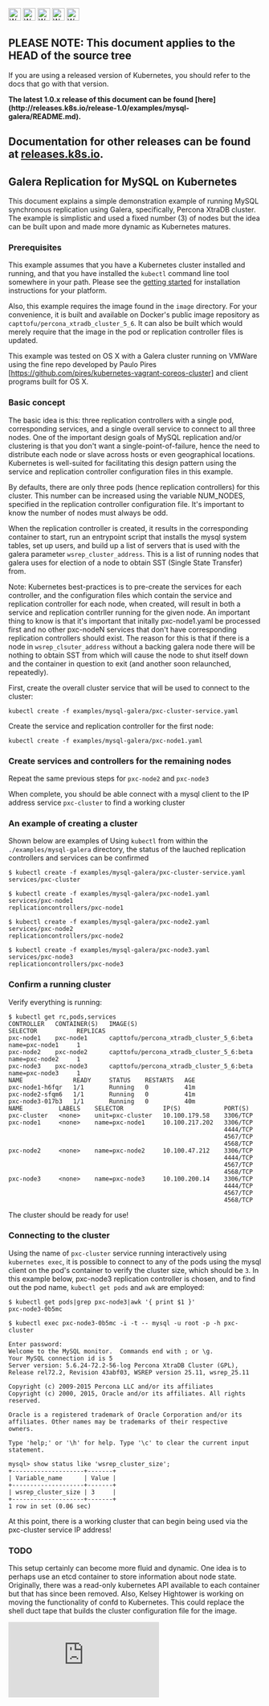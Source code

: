 <!-- BEGIN MUNGE: UNVERSIONED_WARNING -->

<!-- BEGIN STRIP_FOR_RELEASE -->

<img src="http://kubernetes.io/img/warning.png" alt="WARNING"
     width="25" height="25">
<img src="http://kubernetes.io/img/warning.png" alt="WARNING"
     width="25" height="25">
<img src="http://kubernetes.io/img/warning.png" alt="WARNING"
     width="25" height="25">
<img src="http://kubernetes.io/img/warning.png" alt="WARNING"
     width="25" height="25">
<img src="http://kubernetes.io/img/warning.png" alt="WARNING"
     width="25" height="25">

<h2>PLEASE NOTE: This document applies to the HEAD of the source tree</h2>

If you are using a released version of Kubernetes, you should
refer to the docs that go with that version.

<strong>
The latest 1.0.x release of this document can be found
[here](http://releases.k8s.io/release-1.0/examples/mysql-galera/README.md).

Documentation for other releases can be found at
[releases.k8s.io](http://releases.k8s.io).
</strong>
--

<!-- END STRIP_FOR_RELEASE -->

<!-- END MUNGE: UNVERSIONED_WARNING -->

## Galera Replication for MySQL on Kubernetes

This document explains a simple demonstration example of running MySQL synchronous replication using Galera, specifically, Percona XtraDB cluster. The example is simplistic and used a fixed number (3) of nodes but the idea can be built upon and made more dynamic as Kubernetes matures.

### Prerequisites

This example assumes that you have a Kubernetes cluster installed and running, and that you have installed the ```kubectl``` command line tool somewhere in your path.  Please see the [getting started](../../docs/getting-started-guides/) for installation instructions for your platform.

Also, this example requires the image found in the ```image``` directory. For your convenience, it is built and available on Docker's public image repository as ```capttofu/percona_xtradb_cluster_5_6```. It can also be built which would merely require that the image in the pod or replication controller files is updated.

This example was tested on OS X with a Galera cluster running on VMWare using the fine repo developed by Paulo Pires [https://github.com/pires/kubernetes-vagrant-coreos-cluster] and client programs built for OS X.

### Basic concept

The basic idea is this: three replication controllers with a single pod, corresponding services, and a single overall service to connect to all three nodes. One of the important design goals of MySQL replication and/or clustering is that you don't want a single-point-of-failure, hence the need to distribute each node or slave across hosts or even geographical locations. Kubernetes is well-suited for facilitating this design pattern using the service and replication controller configuration files in this example.

By defaults, there are only three pods (hence replication controllers) for this cluster. This number can be increased using the variable NUM_NODES, specified in the replication controller configuration file. It's important to know the number of nodes must always be odd.

When the replication controller is created, it results in the corresponding container to start, run an entrypoint script that installs the mysql system tables, set up users, and build up a list of servers that is used with the galera parameter ```wsrep_cluster_address```.  This is a list of running nodes that galera uses for election of a node to obtain SST (Single State Transfer) from.

Note: Kubernetes best-practices is to pre-create the services for each controller, and the configuration files which contain the service and replication controller for each node, when created, will result in both a service and replication contrller running for the given node. An important thing to know is that it's important that initally pxc-node1.yaml be processed first and no other pxc-nodeN services that don't have corresponding replication controllers should exist. The reason for this is that if there is a node in ```wsrep_clsuter_address``` without a backing galera node there will be nothing to obtain SST from which will cause the node to shut itself down and the container in question to exit (and another soon relaunched, repeatedly).

First, create the overall cluster service that will be used to connect to the cluster:

```kubectl create -f examples/mysql-galera/pxc-cluster-service.yaml```

Create the service and replication controller for the first node:

```kubectl create -f examples/mysql-galera/pxc-node1.yaml```

### Create services and controllers for the remaining nodes

Repeat the same previous steps for ```pxc-node2``` and ```pxc-node3```

When complete, you should be able connect with a mysql client to the IP address
 service ```pxc-cluster``` to find a working cluster

### An example of creating a cluster

Shown below are examples of Using ```kubectl``` from within the ```./examples/mysql-galera``` directory, the status of the lauched replication controllers and services can be confirmed

```
$ kubectl create -f examples/mysql-galera/pxc-cluster-service.yaml 
services/pxc-cluster

$ kubectl create -f examples/mysql-galera/pxc-node1.yaml 
services/pxc-node1
replicationcontrollers/pxc-node1

$ kubectl create -f examples/mysql-galera/pxc-node2.yaml 
services/pxc-node2
replicationcontrollers/pxc-node2

$ kubectl create -f examples/mysql-galera/pxc-node3.yaml 
services/pxc-node3
replicationcontrollers/pxc-node3

```

### Confirm a running cluster

Verify everything is running:

```
$ kubectl get rc,pods,services
CONTROLLER   CONTAINER(S)   IMAGE(S)                                    SELECTOR           REPLICAS
pxc-node1    pxc-node1      capttofu/percona_xtradb_cluster_5_6:beta    name=pxc-node1     1
pxc-node2    pxc-node2      capttofu/percona_xtradb_cluster_5_6:beta    name=pxc-node2     1
pxc-node3    pxc-node3      capttofu/percona_xtradb_cluster_5_6:beta    name=pxc-node3     1
NAME              READY     STATUS    RESTARTS   AGE
pxc-node1-h6fqr   1/1       Running   0          41m
pxc-node2-sfqm6   1/1       Running   0          41m
pxc-node3-017b3   1/1       Running   0          40m
NAME          LABELS    SELECTOR           IP(S)            PORT(S)
pxc-cluster   <none>    unit=pxc-cluster   10.100.179.58    3306/TCP
pxc-node1     <none>    name=pxc-node1     10.100.217.202   3306/TCP
                                                            4444/TCP
                                                            4567/TCP
                                                            4568/TCP
pxc-node2     <none>    name=pxc-node2     10.100.47.212    3306/TCP
                                                            4444/TCP
                                                            4567/TCP
                                                            4568/TCP
pxc-node3     <none>    name=pxc-node3     10.100.200.14    3306/TCP
                                                            4444/TCP
                                                            4567/TCP
                                                            4568/TCP

```

The cluster should be ready for use!

### Connecting to the cluster

Using the name of ```pxc-cluster``` service running interactively using ```kubernetes exec```, it is possible to connect to any of the pods using the mysql client on the pod's container to verify the cluster size, which should be ```3```. In this example below, pxc-node3 replication controller is chosen, and to find out the pod name, ```kubectl get pods``` and ```awk``` are employed:

```
$ kubectl get pods|grep pxc-node3|awk '{ print $1 }'
pxc-node3-0b5mc

$ kubectl exec pxc-node3-0b5mc -i -t -- mysql -u root -p -h pxc-cluster

Enter password: 
Welcome to the MySQL monitor.  Commands end with ; or \g.
Your MySQL connection id is 5
Server version: 5.6.24-72.2-56-log Percona XtraDB Cluster (GPL), Release rel72.2, Revision 43abf03, WSREP version 25.11, wsrep_25.11

Copyright (c) 2009-2015 Percona LLC and/or its affiliates
Copyright (c) 2000, 2015, Oracle and/or its affiliates. All rights reserved.

Oracle is a registered trademark of Oracle Corporation and/or its
affiliates. Other names may be trademarks of their respective
owners.

Type 'help;' or '\h' for help. Type '\c' to clear the current input statement.

mysql> show status like 'wsrep_cluster_size';
+--------------------+-------+
| Variable_name      | Value |
+--------------------+-------+
| wsrep_cluster_size | 3     |
+--------------------+-------+
1 row in set (0.06 sec)

```

At this point, there is a working cluster that can begin being used via the pxc-cluster service IP address!

### TODO

This setup certainly can become more fluid and dynamic. One idea is to perhaps use an etcd container to store information about node state. Originally, there was a read-only kubernetes API available to each container but that has since been removed. Also, Kelsey Hightower is working on moving the functionality of confd to Kubernetes. This could replace the shell duct tape that builds the cluster configuration file for the image.



<!-- BEGIN MUNGE: GENERATED_ANALYTICS -->
[![Analytics](https://kubernetes-site.appspot.com/UA-36037335-10/GitHub/examples/mysql-galera/README.md?pixel)]()
<!-- END MUNGE: GENERATED_ANALYTICS -->
